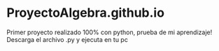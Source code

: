 # ProyectoAlgebra.github.io
Primer  proyecto realizado 100% con python, prueba de mi aprendizaje!
Descarga el archivo .py y ejecuta en tu pc

